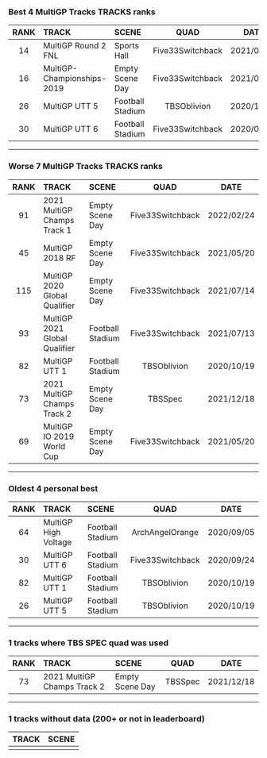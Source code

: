### Best 4 MultiGP Tracks TRACKS ranks
|RANK|TRACK|SCENE|QUAD|DATE|
|:---:|:---|:---|:---:|:---:|
|14|MultiGP Round 2 FNL|Sports Hall|Five33Switchback|2021/02/02|
|16|MultiGP-Championships-2019|Empty Scene Day|Five33Switchback|2021/08/03|
|26|MultiGP UTT 5|Football Stadium|TBSOblivion|2020/10/19|
|30|MultiGP UTT 6|Football Stadium|Five33Switchback|2020/09/24|
---
### Worse 7 MultiGP Tracks TRACKS ranks
|RANK|TRACK|SCENE|QUAD|DATE|
|:---:|:---|:---|:---:|:---:|
|91|2021 MultiGP Champs Track 1|Empty Scene Day|Five33Switchback|2022/02/24|
|45|MultiGP 2018 RF|Empty Scene Day|Five33Switchback|2021/05/20|
|115|MultiGP 2020 Global Qualifier|Empty Scene Day|Five33Switchback|2021/07/14|
|93|MultiGP 2021 Global Qualifier|Football Stadium|Five33Switchback|2021/07/13|
|82|MultiGP UTT 1|Football Stadium|TBSOblivion|2020/10/19|
|73|2021 MultiGP Champs Track 2|Empty Scene Day|TBSSpec|2021/12/18|
|69|MultiGP IO 2019 World Cup|Empty Scene Day|Five33Switchback|2021/05/20|
---
### Oldest 4 personal best
|RANK|TRACK|SCENE|QUAD|DATE|
|:---:|:---|:---|:---:|:---:|
|64|MultiGP High Voltage|Football Stadium|ArchAngelOrange|2020/09/05|
|30|MultiGP UTT 6|Football Stadium|Five33Switchback|2020/09/24|
|82|MultiGP UTT 1|Football Stadium|TBSOblivion|2020/10/19|
|26|MultiGP UTT 5|Football Stadium|TBSOblivion|2020/10/19|
---
### 1 tracks where TBS SPEC quad was used
|RANK|TRACK|SCENE|QUAD|DATE|
|:---:|:---|:---|:---:|:---:|
|73|2021 MultiGP Champs Track 2|Empty Scene Day|TBSSpec|2021/12/18|
---
### 1 tracks without data (200+ or not in leaderboard)
|TRACK|SCENE|
|:---|:---|
|||
